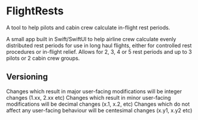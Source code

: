 # FlightRests
A tool to help pilots and cabin crew calculate in-flight rest periods.

A small app built in Swift/SwiftUI to help airline crew calculate evenly distributed rest periods for use in long haul flights, either for controlled rest procedures or in-flight relief.
Allows for 2, 3, 4 or 5 rest periods and up to 3 pilots or 2 cabin crew groups.

## Versioning

Changes which result in major user-facing modifications will be integer changes (1.xx, 2.xx etc)
Changes which result in minor user-facing modifications will be decimal changes (x.1, x.2, etc)
Changes which do not affect any user-facing behaviour will be centesimal changes (x.y1, x.y2 etc)
